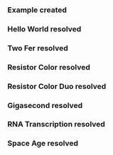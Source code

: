 ### Example created

### Hello World resolved

### Two Fer resolved

### Resistor Color resolved

### Resistor Color Duo resolved

### Gigasecond resolved

### RNA Transcription resolved

### Space Age resolved

